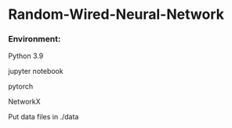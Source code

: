 # Random-Wired-Neural-Network

### Environment:

Python 3.9

jupyter notebook

pytorch 

NetworkX

Put data files in ./data
